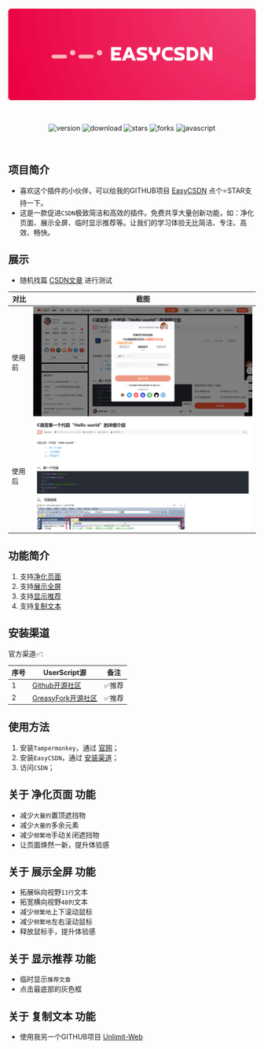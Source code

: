 <br><br>

<center><div align="center">

<img src="/assets/EasyCSDN.png" width="750"></img>

<br>

<img alt="version" src="https://img.shields.io/greasyfork/v/480668?style=for-the-badge&label=%E7%89%88%E6%9C%AC&logo=velog&logoColor=BE95FF&color=7B68EE"></img>
<img alt="download" src="https://img.shields.io/greasyfork/dt/480668?style=for-the-badge&label=%E7%94%A8%E6%88%B7%E5%AE%89%E8%A3%85%E9%87%8F&logo=bilibili&logoColor=78FF96"></img>
<img alt="stars" src="https://img.shields.io/github/stars/xcanwin/EasyCSDN?style=for-the-badge&label=Stars&logo=undertale&logoColor=red&color=orange"></img>
<img alt="forks" src="https://img.shields.io/github/forks/xcanwin/EasyCSDN?style=for-the-badge&label=Forks&logo=stackshare&logoColor=green&color=0AC18E"></img>
<img alt="javascript" src="https://img.shields.io/badge/JavaScript-%3E%3DES13-green?style=for-the-badge&label=JavaScript&logo=JavaScript&color=FDEE21"></img>

</div></center>

<br>

## 项目简介

- 喜欢这个插件的小伙伴，可以给我的GITHUB项目 [EasyCSDN](https://github.com/xcanwin/EasyCSDN) 点个⭐️STAR支持一下。
- 这是一款促进```CSDN```极致简洁和高效的插件。免费共享大量创新功能，如：净化页面、展示全屏、临时显示推荐等。让我们的学习体验无比简洁、专注、高效、畅快。

## 展示

- 随机找篇 [CSDN文章](https://blog.csdn.net/weixin_45767909/article/details/124414409) 进行测试

| 对比 | 截图 |
| --- | --- |
| 使用前 | <img src="/assets/csdn-before.png" width="750"></img> |
| 使用后 | <img src="/assets/csdn-after.png" width="750"></img> |

## 功能简介

1. 支持[净化页面](#关于-净化页面-功能)
2. 支持[展示全屏](#关于-展示全屏-功能)
3. 支持[显示推荐](#关于-显示推荐-功能)
4. 支持[复制文本](#关于-复制文本-功能)

## 安装渠道

官方渠道✅:

| 序号 | UserScript源 | 备注 |
| --- | --- | --- |
| 1 | [Github开源社区](https://raw.githubusercontent.com/xcanwin/EasyCSDN/main/EasyCSDN.user.js) | ✅推荐 |
| 2 | [GreasyFork开源社区](https://greasyfork.org/zh-CN/scripts/480668-easycsdn) | ✅推荐 |

## 使用方法

1. 安装```Tampermonkey```，通过 [官网](https://www.tampermonkey.net/)；
2. 安装```EasyCSDN```，通过 [安装渠道](#安装渠道)；
3. 访问```CSDN```；

## 关于 净化页面 功能

- 减少```大量的```置顶遮挡物
- 减少```大量的```多余元素
- 减少```频繁地```手动关闭遮挡物
- 让页面焕然一新，提升体验感

## 关于 展示全屏 功能

- 拓展纵向视野```11行```文本
- 拓宽横向视野```48列```文本
- 减少```频繁地```上下滚动鼠标
- 减少```频繁地```左右滚动鼠标
- 释放鼠标手，提升体验感

## 关于 显示推荐 功能

- 临时显示```推荐文章```
- 点击最底部的灰色框

## 关于 复制文本 功能

- 使用我另一个GITHUB项目 [Unlimit-Web](https://github.com/xcanwin/Unlimit-Web/)
